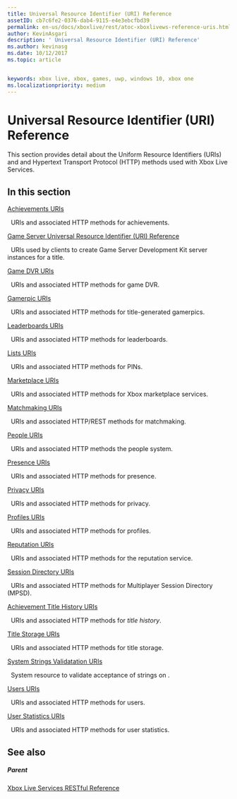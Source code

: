 ```yaml
---
title: Universal Resource Identifier (URI) Reference
assetID: cb7c6fe2-0376-dab4-9115-e4e3ebcfbd39
permalink: en-us/docs/xboxlive/rest/atoc-xboxlivews-reference-uris.html
author: KevinAsgari
description: ' Universal Resource Identifier (URI) Reference'
ms.author: kevinasg
ms.date: 10/12/2017
ms.topic: article


keywords: xbox live, xbox, games, uwp, windows 10, xbox one
ms.localizationpriority: medium
---
```



# Universal Resource Identifier (URI) Reference

This section provides detail about the Uniform Resource Identifiers (URIs) and and Hypertext Transport Protocol (HTTP) methods used with Xbox Live Services.

<a id="ID4EAB"></a>


## In this section

[Achievements URIs](achievements/atoc-reference-achievementsv2.md)

&nbsp;&nbsp;URIs and associated HTTP methods for achievements.

[Game Server Universal Resource Identifier (URI) Reference](gsdk/atoc-gsdk-uri-reference.md)

&nbsp;&nbsp;URIs used by clients to create Game Server Development Kit server instances for a title.

[Game DVR URIs](dvr/atoc-reference-dvr.md)

&nbsp;&nbsp;URIs and associated HTTP methods for game DVR.

[Gamerpic URIs](gamerpic/atoc-reference-gamerpic.md)

&nbsp;&nbsp;URIs and associated HTTP methods for title-generated gamerpics.

[Leaderboards URIs](leaderboard/atoc-reference-leaderboard.md)

&nbsp;&nbsp;URIs and associated HTTP methods for leaderboards.

[Lists URIs](lists/atoc-reference-lists.md)

&nbsp;&nbsp;URIs and associated HTTP methods for PINs.

[Marketplace URIs](marketplace/atoc-reference-marketplace.md)

&nbsp;&nbsp;URIs and associated HTTP methods for Xbox marketplace services.

[Matchmaking URIs](matchtickets/atoc-reference-matchtickets.md)

&nbsp;&nbsp;URIs and associated HTTP/REST methods for matchmaking.

[People URIs](people/atoc-reference-people.md)

&nbsp;&nbsp;URIs and associated HTTP methods the people system.

[Presence URIs](presence/atoc-reference-presence.md)

&nbsp;&nbsp;URIs and associated HTTP methods for presence.

[Privacy URIs](privacy/atoc-reference-privacyv2.md)

&nbsp;&nbsp;URIs and associated HTTP methods for privacy.

[Profiles URIs](profileV2/atoc-reference-profiles.md)

&nbsp;&nbsp;URIs and associated HTTP methods for profiles.

[Reputation URIs](reputation/atoc-reference-reputation.md)

&nbsp;&nbsp;URIs and associated HTTP methods for the reputation service.

[Session Directory URIs](sessiondirectory/atoc-reference-sessiondirectory.md)

&nbsp;&nbsp;URIs and associated HTTP methods for Multiplayer Session Directory (MPSD).

[Achievement Title History URIs](titlehistory/atoc-reference-titlehistoryv2.md)

&nbsp;&nbsp;URIs and associated HTTP methods for *title history*.

[Title Storage URIs](storage/atoc-reference-storagev2.md)

&nbsp;&nbsp;URIs and associated HTTP methods for title storage.

[System Strings Validatation URIs](stringserver/atoc-reference-systemstringsvalidate.md)

&nbsp;&nbsp;System resource to validate acceptance of strings on .

[Users URIs](users/atoc-reference-users.md)

&nbsp;&nbsp;URIs and associated HTTP methods for users.

[User Statistics URIs](userstats/atoc-reference-userstats.md)

&nbsp;&nbsp;URIs and associated HTTP methods for user statistics.

<a id="ID4E5C"></a>


## See also

<a id="ID4EAD"></a>


##### Parent

[Xbox Live Services RESTful Reference](../atoc-xboxlivews-reference.md)

